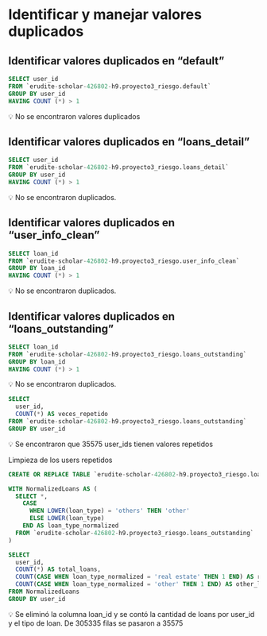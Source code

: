 # Identificar y manejar valores duplicados

## Identificar valores duplicados en “default”

```sql
SELECT user_id
FROM `erudite-scholar-426802-h9.proyecto3_riesgo.default`
GROUP BY user_id
HAVING COUNT (*) > 1
```

<aside>
💡 No se encontraron valores duplicados

</aside>

## Identificar valores duplicados en “loans_detail”

```sql
SELECT user_id
FROM `erudite-scholar-426802-h9.proyecto3_riesgo.loans_detail`
GROUP BY user_id
HAVING COUNT (*) > 1
```

<aside>
💡 No se encontraron duplicados.

</aside>

## Identificar valores duplicados en “user_info_clean”

```sql
SELECT loan_id
FROM `erudite-scholar-426802-h9.proyecto3_riesgo.user_info_clean`
GROUP BY loan_id
HAVING COUNT (*) > 1
```

<aside>
💡 No se encontraron duplicados.

</aside>

## Identificar valores duplicados en “loans_outstanding”

```sql
SELECT loan_id
FROM `erudite-scholar-426802-h9.proyecto3_riesgo.loans_outstanding`
GROUP BY loan_id
HAVING COUNT (*) > 1
```

<aside>
💡 No se encontraron duplicados.

</aside>

```sql
SELECT 
  user_id, 
  COUNT(*) AS veces_repetido
FROM `erudite-scholar-426802-h9.proyecto3_riesgo.loans_outstanding`
GROUP BY user_id
```

<aside>
💡 Se encontraron que 35575 user_ids tienen valores repetidos

</aside>

Limpieza de los users repetidos

```sql
CREATE OR REPLACE TABLE `erudite-scholar-426802-h9.proyecto3_riesgo.loans_outstanding_clean` AS

WITH NormalizedLoans AS (
  SELECT *,
    CASE
      WHEN LOWER(loan_type) = 'others' THEN 'other'
      ELSE LOWER(loan_type)
    END AS loan_type_normalized
  FROM `erudite-scholar-426802-h9.proyecto3_riesgo.loans_outstanding`
)

SELECT
  user_id,
  COUNT(*) AS total_loans,
  COUNT(CASE WHEN loan_type_normalized = 'real estate' THEN 1 END) AS real_estate_loans,
  COUNT(CASE WHEN loan_type_normalized = 'other' THEN 1 END) AS other_loans
FROM NormalizedLoans
GROUP BY user_id
```

<aside>
💡 Se eliminó la columna loan_id y se contó la cantidad de loans por user_id y el tipo de loan. De 305335 filas se pasaron a 35575

</aside>
